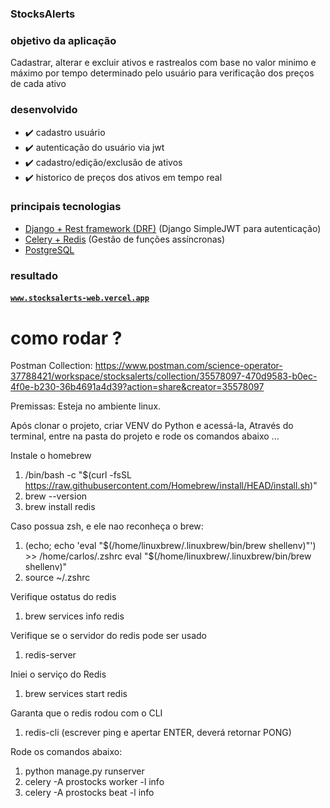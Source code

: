 ### StocksAlerts

### objetivo da aplicação
Cadastrar, alterar e excluir ativos e rastrealos com base no valor minimo e máximo por tempo determinado pelo usuário para verificação dos preços de cada ativo

### desenvolvido
* ✔️ cadastro usuário
* ✔️ autenticação do usuário via jwt
* ✔️ cadastro/edição/exclusão de ativos
* ✔️ historico de preços dos ativos em tempo real

### principais tecnologias
* <a href="https://www.djangoproject.com/" about="_blank">Django + Rest framework (DRF)</a> (Django SimpleJWT para autenticação)
* <a href="https://docs.celeryq.dev/en/stable/django/first-steps-with-django.html" about="_blank">Celery + Redis</a> (Gestão de funções assíncronas)
* <a href="https://www.postgresql.org/" about="_blank">PostgreSQL</a>

### resultado
#### <a href="https://stocksalerts-web.vercel.app/" target="_blank">`www.stocksalerts-web.vercel.app`</a>

# como rodar ?

Postman Collection: https://www.postman.com/science-operator-37788421/workspace/stocksalerts/collection/35578097-470d9583-b0ec-4f0e-b230-36b4691a4d39?action=share&creator=35578097

Premissas: Esteja no ambiente linux.

Após clonar o projeto, criar VENV do Python e acessá-la,
Através do terminal, entre na pasta do projeto e rode os comandos abaixo ...

Instale o homebrew
1. /bin/bash -c "$(curl -fsSL https://raw.githubusercontent.com/Homebrew/install/HEAD/install.sh)"
2. brew --version
3. brew install redis

Caso possua zsh, e ele nao reconheça o brew:
1. (echo; echo 'eval "$(/home/linuxbrew/.linuxbrew/bin/brew shellenv)"') >> /home/carlos/.zshrc
eval "$(/home/linuxbrew/.linuxbrew/bin/brew shellenv)"
2. source ~/.zshrc

Verifique ostatus do redis
1. brew services info redis

Verifique se o servidor do redis pode ser usado
1. redis-server

Iniei o serviço do Redis
1. brew services start redis

Garanta que o redis rodou com o CLI
1. redis-cli (escrever ping e apertar ENTER, deverá retornar PONG)

Rode os comandos abaixo:
1. python manage.py runserver
2. celery -A prostocks worker -l info
3. celery -A prostocks beat -l info
